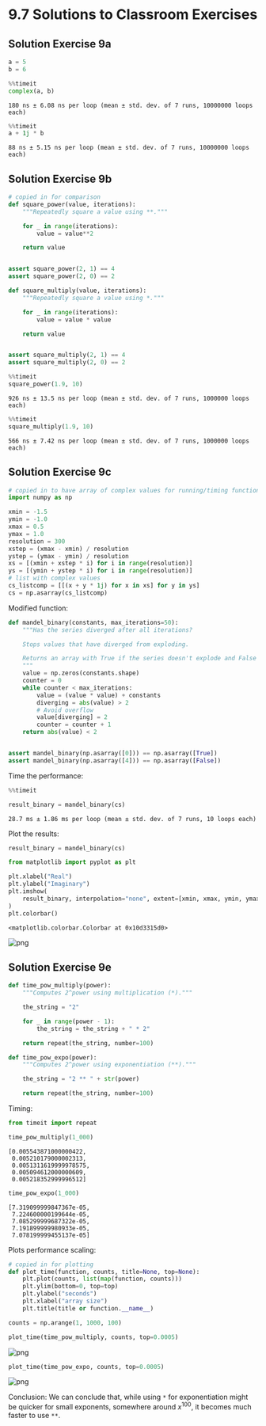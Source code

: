 # 9.7 Solutions to Classroom Exercises

## Solution Exercise 9a


```python
a = 5
b = 6
```


```python
%%timeit
complex(a, b)
```

    180 ns ± 6.08 ns per loop (mean ± std. dev. of 7 runs, 10000000 loops each)



```python
%%timeit
a + 1j * b
```

    88 ns ± 5.15 ns per loop (mean ± std. dev. of 7 runs, 10000000 loops each)


## Solution Exercise 9b


```python
# copied in for comparison
def square_power(value, iterations):
    """Repeatedly square a value using **."""

    for _ in range(iterations):
        value = value**2

    return value


assert square_power(2, 1) == 4
assert square_power(2, 0) == 2
```


```python
def square_multiply(value, iterations):
    """Repeatedly square a value using *."""

    for _ in range(iterations):
        value = value * value

    return value


assert square_multiply(2, 1) == 4
assert square_multiply(2, 0) == 2
```


```python
%%timeit
square_power(1.9, 10)
```

    926 ns ± 13.5 ns per loop (mean ± std. dev. of 7 runs, 1000000 loops each)



```python
%%timeit
square_multiply(1.9, 10)
```

    566 ns ± 7.42 ns per loop (mean ± std. dev. of 7 runs, 1000000 loops each)


## Solution Exercise 9c


```python
# copied in to have array of complex values for running/timing function
import numpy as np

xmin = -1.5
ymin = -1.0
xmax = 0.5
ymax = 1.0
resolution = 300
xstep = (xmax - xmin) / resolution
ystep = (ymax - ymin) / resolution
xs = [(xmin + xstep * i) for i in range(resolution)]
ys = [(ymin + ystep * i) for i in range(resolution)]
# list with complex values
cs_listcomp = [[(x + y * 1j) for x in xs] for y in ys]
cs = np.asarray(cs_listcomp)
```

Modified function:


```python
def mandel_binary(constants, max_iterations=50):
    """Has the series diverged after all iterations?

    Stops values that have diverged from exploding.

    Returns an array with True if the series doesn't explode and False otherwise.
    """
    value = np.zeros(constants.shape)
    counter = 0
    while counter < max_iterations:
        value = (value * value) + constants
        diverging = abs(value) > 2
        # Avoid overflow
        value[diverging] = 2
        counter = counter + 1
    return abs(value) < 2


assert mandel_binary(np.asarray([0])) == np.asarray([True])
assert mandel_binary(np.asarray([4])) == np.asarray([False])
```

Time the performance:


```python
%%timeit

result_binary = mandel_binary(cs)
```

    28.7 ms ± 1.86 ms per loop (mean ± std. dev. of 7 runs, 10 loops each)


Plot the results:


```python
result_binary = mandel_binary(cs)
```


```python
from matplotlib import pyplot as plt

plt.xlabel("Real")
plt.ylabel("Imaginary")
plt.imshow(
    result_binary, interpolation="none", extent=[xmin, xmax, ymin, ymax], origin="lower"
)
plt.colorbar()
```




    <matplotlib.colorbar.Colorbar at 0x10d3315d0>





![png](/Users/lbokeria/Documents/hack_week_2023/reginald/data_processing/rse_course_modules/module09_programming_for_speed/09_07_solutions_classroom_exercises_18_1.png)



## Solution Exercise 9e


```python
def time_pow_multiply(power):
    """Computes 2^power using multiplication (*)."""

    the_string = "2"

    for _ in range(power - 1):
        the_string = the_string + " * 2"

    return repeat(the_string, number=100)
```


```python
def time_pow_expo(power):
    """Computes 2^power using exponentiation (**)."""

    the_string = "2 ** " + str(power)

    return repeat(the_string, number=100)
```

Timing:


```python
from timeit import repeat

time_pow_multiply(1_000)
```




    [0.005543871000000422,
     0.005210179000002313,
     0.0051311619999978575,
     0.005094612000000609,
     0.005218352999996512]




```python
time_pow_expo(1_000)
```




    [7.319099999847367e-05,
     7.224600000199644e-05,
     7.085299999687322e-05,
     7.191899999980933e-05,
     7.078199999455137e-05]



Plots performance scaling:


```python
# copied in for plotting
def plot_time(function, counts, title=None, top=None):
    plt.plot(counts, list(map(function, counts)))
    plt.ylim(bottom=0, top=top)
    plt.ylabel("seconds")
    plt.xlabel("array size")
    plt.title(title or function.__name__)
```


```python
counts = np.arange(1, 1000, 100)
```


```python
plot_time(time_pow_multiply, counts, top=0.0005)
```



![png](/Users/lbokeria/Documents/hack_week_2023/reginald/data_processing/rse_course_modules/module09_programming_for_speed/09_07_solutions_classroom_exercises_28_0.png)




```python
plot_time(time_pow_expo, counts, top=0.0005)
```



![png](/Users/lbokeria/Documents/hack_week_2023/reginald/data_processing/rse_course_modules/module09_programming_for_speed/09_07_solutions_classroom_exercises_29_0.png)



Conclusion:
We can conclude that, while using `*` for exponentiation might be quicker for small exponents, somewhere around $x^{100}$, it becomes much faster to use `**`.
